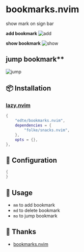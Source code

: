 # bookmarks.nvim
show mark on sign bar

**add bookmark**
![add](https://github.com/user-attachments/assets/8e5d8537-05a7-4538-9643-946d14347421)

**show bookmark**
![show](https://github.com/user-attachments/assets/c121cb20-1657-4dcb-97f5-f3c516779a62)
## jump bookmark**
![jump](https://github.com/user-attachments/assets/1fd03626-8dd8-43ca-b82f-c6ca8338aa56)



## 📦 Installation

### [lazy.nvim](https://github.com/folke/lazy.nvim)

```lua
{
    "edte/bookmarks.nvim",
    dependencies = {
        "folke/snacks.nvim",
    },
    opts = {},
},
```


## 📝 Configuration
```lua
{
}

```


## 🚀 Usage
- `mm` to add bookmark
- `md` to delete bookmark
- `mo` to jump bookmark

## 📄 Thanks
- [bookmarks.nvim](https://github.com/crusj/bookmarks.nvim)
